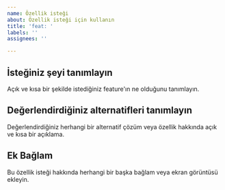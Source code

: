 ```yaml
---
name: Özellik isteği
about: Özellik isteği için kullanın
title: 'feat: '
labels: ''
assignees: ''

---
```


## İsteğiniz şeyi tanımlayın 
Açık ve kısa bir şekilde istediğiniz feature'ın ne olduğunu tanımlayın.

## Değerlendirdiğiniz alternatifleri tanımlayın
Değerlendirdiğiniz herhangi bir alternatif çözüm veya özellik hakkında açık ve kısa bir açıklama.

## Ek Bağlam
Bu özellik isteği hakkında herhangi bir başka bağlam veya ekran görüntüsü ekleyin.

